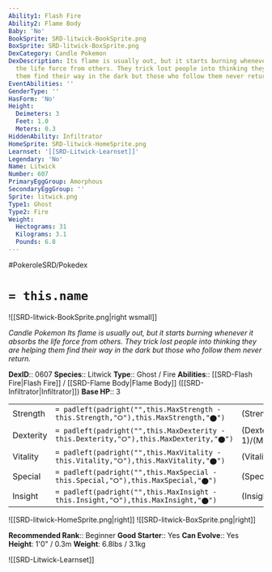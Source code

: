 ```yaml
---
Ability1: Flash Fire
Ability2: Flame Body
Baby: 'No'
BookSprite: SRD-litwick-BookSprite.png
BoxSprite: SRD-litwick-BoxSprite.png
DexCategory: Candle Pokemon
DexDescription: Its flame is usually out, but it starts burning whenever it absorbs
  the life force from others. They trick lost people into thinking they are helping
  them find their way in the dark but those who follow them never return.
EventAbilities: ''
GenderType: ''
HasForm: 'No'
Height:
  Deimeters: 3
  Feet: 1.0
  Meters: 0.3
HiddenAbility: Infiltrator
HomeSprite: SRD-litwick-HomeSprite.png
Learnset: '[[SRD-Litwick-Learnset]]'
Legendary: 'No'
Name: Litwick
Number: 607
PrimaryEggGroup: Amorphous
SecondaryEggGroup: ''
Sprite: litwick.png
Type1: Ghost
Type2: Fire
Weight:
  Hectograms: 31
  Kilograms: 3.1
  Pounds: 6.8
---
```


#PokeroleSRD/Pokedex

# `= this.name`

![[SRD-litwick-BookSprite.png|right wsmall]]

*Candle Pokemon*
*Its flame is usually out, but it starts burning whenever it absorbs the life force from others. They trick lost people into thinking they are helping them find their way in the dark but those who follow them never return.*

**DexID**:: 0607
**Species**:: Litwick
**Type**:: Ghost / Fire
**Abilities**:: [[SRD-Flash Fire|Flash Fire]] / [[SRD-Flame Body|Flame Body]] ([[SRD-Infiltrator|Infiltrator]])
**Base HP**:: 3

|           |                                                                                        |                                          |
| --------- | -------------------------------------------------------------------------------------- | ---------------------------------------- |
| Strength  | `= padleft(padright("",this.MaxStrength - this.Strength,"⭘"),this.MaxStrength,"⬤")`    | (Strength::1)/(MaxStrength::3)   |
| Dexterity | `= padleft(padright("",this.MaxDexterity - this.Dexterity,"⭘"),this.MaxDexterity,"⬤")` | (Dexterity:: 1)/(MaxDexterity::3) |
| Vitality  | `= padleft(padright("",this.MaxVitality - this.Vitality,"⭘"),this.MaxVitality,"⬤")`    | (Vitality::2)/(MaxVitality::4)   |
| Special   | `= padleft(padright("",this.MaxSpecial - this.Special,"⭘"),this.MaxSpecial,"⬤")`       | (Special::2)/(MaxSpecial::4)     |
| Insight   | `= padleft(padright("",this.MaxInsight - this.Insight,"⭘"),this.MaxInsight,"⬤")`       | (Insight::2)/(MaxInsight::4)     |

![[SRD-litwick-HomeSprite.png|right]]
![[SRD-litwick-BoxSprite.png|right]]

**Recommended Rank**:: Beginner
**Good Starter**:: Yes
**Can Evolve**:: Yes
**Height**: 1'0" / 0.3m
**Weight**: 6.8lbs / 3.1kg

![[SRD-Litwick-Learnset]]
